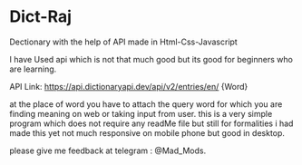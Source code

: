 # Dict-Raj
Dectionary with the help of API made in Html-Css-Javascript

I have Used api which is not that much good but its good for beginners who are learning.

API Link: https://api.dictionaryapi.dev/api/v2/entries/en/ {Word}

at the place of word you have to attach the query word for which you are finding meaning on web or taking input from user.
this is a very simple program which does not require any readMe file but still for formalities i had made this yet not much responsive on mobile phone but good in desktop.

please give me feedback at telegram : @Mad_Mods.
